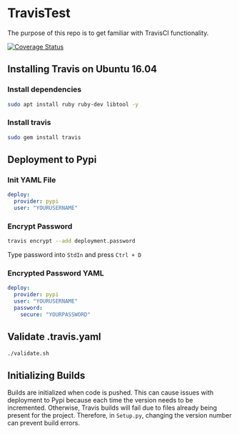 # TravisTest

The purpose of this repo is to get familiar with TravisCI functionality.

[![Coverage Status](https://coveralls.io/repos/github/lqdev/TravisTest/badge.svg?branch=master)](https://coveralls.io/github/lqdev/TravisTest?branch=master)

## Installing Travis on Ubuntu 16.04

### Install dependencies
```bash
sudo apt install ruby ruby-dev libtool -y
```

### Install travis
```bash
sudo gem install travis
```

## Deployment to Pypi

### Init YAML File
```yaml
deploy:
  provider: pypi
  user: "YOURUSERNAME"
```

### Encrypt Password

```bash
travis encrypt --add deployment.password
```

Type password into `StdIn` and press `Ctrl + D`

### Encrypted Password YAML

```yaml
deploy:
  provider: pypi
  user: "YOURUSERNAME"
  password:
    secure: "YOURPASSWORD"
```

## Validate .travis.yaml

```bash
./validate.sh
```

## Initializing Builds

Builds are initialized when code is pushed. This can cause issues with deployment to Pypi because each time the version needs to be incremented. Otherwise, Travis builds will fail due to files already being present for the project. Therefore, in `Setup.py`, changing the version number can prevent build errors.